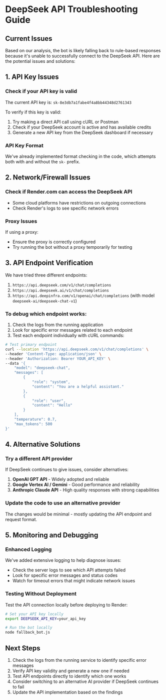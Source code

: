 # DeepSeek API Troubleshooting Guide

## Current Issues
Based on our analysis, the bot is likely falling back to rule-based responses because it's unable to successfully connect to the DeepSeek API. Here are the potential issues and solutions:

## 1. API Key Issues

### Check if your API key is valid
The current API key is: `sk-8e3db7a1fabe4f4a8bb44348d2761343`

To verify if this key is valid:
1. Try making a direct API call using cURL or Postman
2. Check if your DeepSeek account is active and has available credits
3. Generate a new API key from the DeepSeek dashboard if necessary

### API Key Format
We've already implemented format checking in the code, which attempts both with and without the `sk-` prefix.

## 2. Network/Firewall Issues

### Check if Render.com can access the DeepSeek API
- Some cloud platforms have restrictions on outgoing connections
- Check Render's logs to see specific network errors

### Proxy Issues
If using a proxy:
- Ensure the proxy is correctly configured 
- Try running the bot without a proxy temporarily for testing

## 3. API Endpoint Verification

We have tried three different endpoints:
1. `https://api.deepseek.com/v1/chat/completions`
2. `https://api.deepseek.ai/v1/chat/completions`
3. `https://api.deepinfra.com/v1/openai/chat/completions` (with model `deepseek-ai/deepseek-chat-v1`)

### To debug which endpoint works:
1. Check the logs from the running application
2. Look for specific error messages related to each endpoint
3. Test each endpoint individually with cURL commands:

```bash
# Test primary endpoint
curl --location 'https://api.deepseek.com/v1/chat/completions' \
--header 'Content-Type: application/json' \
--header 'Authorization: Bearer YOUR_API_KEY' \
--data '{
    "model": "deepseek-chat",
    "messages": [
        {
            "role": "system",
            "content": "You are a helpful assistant."
        },
        {
            "role": "user",
            "content": "Hello"
        }
    ],
    "temperature": 0.7,
    "max_tokens": 500
}'
```

## 4. Alternative Solutions

### Try a different API provider
If DeepSeek continues to give issues, consider alternatives:
1. **OpenAI GPT API** - Widely adopted and reliable
2. **Google Vertex AI / Gemini** - Good performance and reliability
3. **Anthropic Claude API** - High quality responses with strong capabilities

### Update the code to use an alternative provider
The changes would be minimal - mostly updating the API endpoint and request format.

## 5. Monitoring and Debugging

### Enhanced Logging
We've added extensive logging to help diagnose issues:
- Check the server logs to see which API attempts failed
- Look for specific error messages and status codes
- Watch for timeout errors that might indicate network issues

### Testing Without Deployment
Test the API connection locally before deploying to Render:

```bash
# Set your API key locally
export DEEPSEEK_API_KEY=your_api_key

# Run the bot locally
node fallback_bot.js
```

## Next Steps

1. Check the logs from the running service to identify specific error messages
2. Verify API key validity and generate a new one if needed
3. Test API endpoints directly to identify which one works
4. Consider switching to an alternative AI provider if DeepSeek continues to fail
5. Update the API implementation based on the findings
